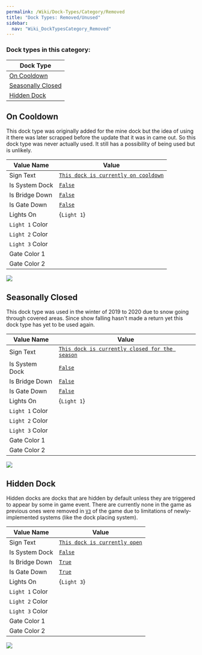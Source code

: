 ```yaml
---
permalink: /Wiki/Dock-Types/Category/Removed
title: "Dock Types: Removed/Unused"
sidebar:
  nav: "Wiki_DockTypesCategory_Removed"
---
```


### Dock types in this category:

| Dock Type |
|-|
| [On Cooldown](/RBAP-Wiki/Wiki/Dock-Types/Category/Removed#on-cooldown) |
| [Seasonally Closed](/RBAP-Wiki/Wiki/Dock-Types/Category/Removed#seasonally-closed) |
| [Hidden Dock](/RBAP-Wiki/Wiki/Dock-Types/Category/Removed#hidden-dock) |

## On Cooldown

This dock type was originally added for the mine dock but the idea of using it there was later scrapped before the update that it was in came out. So this dock type was never actually used. It still has a possibility of being used but is unlikely.

| Value Name           | Value |
|-|-|
| Sign Text            | [`This dock is currently on cooldown`](/RBAP-Wiki/Wiki/Value-Types#string) |
| Is System Dock       | [`False`](/RBAP-Wiki/Wiki/Value-Types#boolean) |
| Is Bridge Down       | [`False`](/RBAP-Wiki/Wiki/Value-Types#boolean) |
| Is Gate Down         | [`False`](/RBAP-Wiki/Wiki/Value-Types#boolean) |
| Lights On            | {`Light 1`} |
| `Light 1` Color      | <a href="/RBAP-Wiki/Wiki/Value-Types#color"><img class="color-image dock-type-light-color" src="/RBAP-Wiki/Assets/Images/Colors/Red.png" alt=""></a> |
| `Light 2` Color      | <a href="/RBAP-Wiki/Wiki/Value-Types#color"><img class="color-image dock-type-light-color" src="/RBAP-Wiki/Assets/Images/Colors/Blue.png" alt=""></a> |
| `Light 3` Color      | <a href="/RBAP-Wiki/Wiki/Value-Types#color"><img class="color-image dock-type-light-color" src="/RBAP-Wiki/Assets/Images/Colors/Green.png" alt=""></a> |
| Gate Color 1         | <a href="/RBAP-Wiki/Wiki/Value-Types#color"><img class="color-image dock-type-light-color" src="/RBAP-Wiki/Assets/Images/Colors/Red.png" alt=""></a> |
| Gate Color 2         | <a href="/RBAP-Wiki/Wiki/Value-Types#color"><img class="color-image dock-type-light-color" src="/RBAP-Wiki/Assets/Images/Colors/White.png" alt=""></a> |

![](/RBAP-Wiki/Assets/Images/Dock-Types/Cooldown.png)

## Seasonally Closed

This dock type was used in the winter of 2019 to 2020 due to snow going through covered areas. Since show falling hasn't made a return yet this dock type has yet to be used again.

| Value Name           | Value |
|-|-|
| Sign Text            | [`This dock is currently closed for the season`](/RBAP-Wiki/Wiki/Value-Types#string) |
| Is System Dock       | [`False`](/RBAP-Wiki/Wiki/Value-Types#boolean) |
| Is Bridge Down       | [`False`](/RBAP-Wiki/Wiki/Value-Types#boolean) |
| Is Gate Down         | [`False`](/RBAP-Wiki/Wiki/Value-Types#boolean) |
| Lights On            | {`Light 1`} |
| `Light 1` Color      | <a href="/RBAP-Wiki/Wiki/Value-Types#color"><img class="color-image dock-type-light-color" src="/RBAP-Wiki/Assets/Images/Colors/Red.png" alt=""></a> |
| `Light 2` Color      | <a href="/RBAP-Wiki/Wiki/Value-Types#color"><img class="color-image dock-type-light-color" src="/RBAP-Wiki/Assets/Images/Colors/Yellow.png" alt=""></a> |
| `Light 3` Color      | <a href="/RBAP-Wiki/Wiki/Value-Types#color"><img class="color-image dock-type-light-color" src="/RBAP-Wiki/Assets/Images/Colors/Green.png" alt=""></a> |
| Gate Color 1         | <a href="/RBAP-Wiki/Wiki/Value-Types#color"><img class="color-image dock-type-light-color" src="/RBAP-Wiki/Assets/Images/Colors/Red.png" alt=""></a> |
| Gate Color 2         | <a href="/RBAP-Wiki/Wiki/Value-Types#color"><img class="color-image dock-type-light-color" src="/RBAP-Wiki/Assets/Images/Colors/White.png" alt=""></a> |

![](/RBAP-Wiki/Assets/Images/Dock-Types/Seasonally%20Closed.png)

## Hidden Dock

Hidden docks are docks that are hidden by default unless they are triggered to appear by some in game event. There are currently none in the game as previous ones were removed in [`V3`](/RBAP-Wiki/Wiki/Value-Types#rbap-version) of the game due to limitations of newly-implemented systems (like the dock placing system).

| Value Name           | Value |
|-|-|
| Sign Text            | [`This dock is currently open`](/RBAP-Wiki/Wiki/Value-Types#string) |
| Is System Dock       | [`False`](/RBAP-Wiki/Wiki/Value-Types#boolean) |
| Is Bridge Down       | [`True`](/RBAP-Wiki/Wiki/Value-Types#boolean) |
| Is Gate Down         | [`True`](/RBAP-Wiki/Wiki/Value-Types#boolean) |
| Lights On            | {`Light 3`} |
| `Light 1` Color      | <a href="/RBAP-Wiki/Wiki/Value-Types#color"><img class="color-image dock-type-light-color" src="/RBAP-Wiki/Assets/Images/Colors/Red.png" alt=""></a> |
| `Light 2` Color      | <a href="/RBAP-Wiki/Wiki/Value-Types#color"><img class="color-image dock-type-light-color" src="/RBAP-Wiki/Assets/Images/Colors/Yellow.png" alt=""></a> |
| `Light 3` Color      | <a href="/RBAP-Wiki/Wiki/Value-Types#color"><img class="color-image dock-type-light-color" src="/RBAP-Wiki/Assets/Images/Colors/Purple.png" alt=""></a> |
| Gate Color 1         | <a href="/RBAP-Wiki/Wiki/Value-Types#color"><img class="color-image dock-type-light-color" src="/RBAP-Wiki/Assets/Images/Colors/Red.png" alt=""></a> |
| Gate Color 2         | <a href="/RBAP-Wiki/Wiki/Value-Types#color"><img class="color-image dock-type-light-color" src="/RBAP-Wiki/Assets/Images/Colors/White.png" alt=""></a> |

![](/RBAP-Wiki/Assets/Images/Dock-Types/Hidden%20Dock.png)
